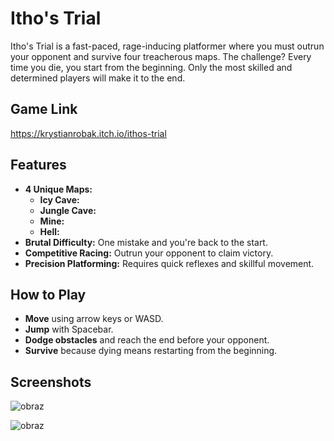 # Itho's Trial

Itho's Trial is a fast-paced, rage-inducing platformer where you must outrun your opponent and survive four treacherous maps. The challenge? Every time you die, you start from the beginning. Only the most skilled and determined players will make it to the end.

## Game Link
https://krystianrobak.itch.io/ithos-trial

## Features
- **4 Unique Maps:**
  - **Icy Cave:** 
  - **Jungle Cave:**
  - **Mine:**
  - **Hell:**
- **Brutal Difficulty:** One mistake and you're back to the start.
- **Competitive Racing:** Outrun your opponent to claim victory.
- **Precision Platforming:** Requires quick reflexes and skillful movement.

## How to Play
- **Move** using arrow keys or WASD.
- **Jump** with Spacebar.
- **Dodge obstacles** and reach the end before your opponent.
- **Survive** because dying means restarting from the beginning.

## Screenshots

![obraz](https://github.com/user-attachments/assets/c9305cda-02ae-455a-a520-f25468128360)

![obraz](https://github.com/user-attachments/assets/ce84dbeb-8715-4b14-a628-5642c91f537a)
